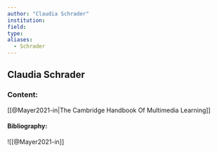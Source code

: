 ```yaml
---
author: "Claudia Schrader"
institution:
field:
type:
aliases:
  - Schrader
---
```


## Claudia Schrader

### Content:
[[@Mayer2021-in|The Cambridge Handbook Of Multimedia Learning]]

#### Bibliography:

![[@Mayer2021-in]]